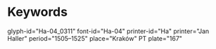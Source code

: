 # Keywords
glyph-id="Ha-04_0311"
font-id="Ha-04"
printer-id="Ha"
printer="Jan Haller"
period="1505–1525"
place="Kraków"
PT plate="167"
